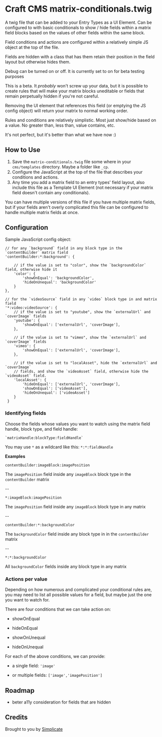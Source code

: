 # Craft CMS matrix-conditionals.twig

A twig file that can be added to your Entry Types as a UI Element. Can be configured to with basic conditionals to show / hide fields within a matrix field blocks based on the values of other fields within the same block.

Field conditions and actions are configured within a relatively simple JS object at the top of the file.

Fields are hidden with a class that has them retain their position in the field layout but otherwise hides them.

Debug can be turned on or off. It is currently set to on for beta testing purposes

This is a beta. It *probably* won't screw up your data, but it is possible to create rules that will make your matrix blocks uneditable or fields that remain perpetually hidden if you're not careful.

Removing the UI element that references this field (or emptying the JS config object) will return your matrix to normal working order.

Rules and conditions are relatively simplistic. Most just show/hide based on a value. No greater than, less than, value contains, etc.

It's not perfect, but it's better than what we have now :)

## How to Use
 
1) Save the `matrix-conditionals.twig` file some where in your `cms/templates` directory. Maybe a folder like `_cp`.
2) Configure the JavaScript at the top of the file that describes your conditions and actions.
3) Any time you add a matrix field to an entry types' field layout, also include this file as a Template UI Element (not necessary if your matrix field doesn't contain any conditionals).

You can have multiple versions of this file if you have multiple matrix fields, but if your fields aren't overly complicated this file can be configured to handle multiple matrix fields at once.

## Configuration

Sample JavaScript config object:

    // for any `background` field in any block type in the `contentBuilder` matrix field
    'contentBuilder:*:background': {
    
        // if the value is set to "color", show the `backgroundColor` field, otherwise hide it    
        'color': {
            'showOnEqual': 'backgroundColor',
            'hideOnUnequal': 'backgroundColor'
        }
    },
    
    // for the `videoSource` field in any `video` block type in and matrix field
    '*:video:videoSource': {
        // if the value is set to "youtube", show the `externalUrl` and `coverImage` fields
        'youtube': {
            'showOnEqual': ['externalUrl', 'coverImage'],    
        },
                
        // if the value is set to "vimeo", show the `externalUrl` and `coverImage` fields
        'vimeo': {
            'showOnEqual': ['externalUrl', 'coverImage'],
        },
    
        // if the value is set to "localAsset", hide the `externalUrl` and `coverImage` 
        // fields, and show the `videoAsset` field, otherwise hide the `videoAsset` field.
        'localAsset': {
            'hideOnEqual': ['externalUrl', 'coverImage'],
            'showOnEqual': ['videoAsset'],
            'hideOnUnequal': ['videoAsset']
        }
     }


### Identifying fields

Choose the fields whose values you want to watch using the matrix field handle, block type, and field handle:

	`matrixHandle:blockType:fieldHandle`

You may use `*` as a wildcard like this: `*:*:fieldHandle`

**Examples**

`contentBuilder:imageBlock:imagePosition`

The `imagePosition` field inside any `imageBlock` block type in the `contentBuilder` matrix

--

`*:imageBlock:imagePosition`

The `imagePosition` field inside any `imageBlock` block type in any matrix

--

`contentBuilder:*:backgroundColor`

The `backgroundColor` field inside any block type in in the `contentBuilder` matrix

--

`*:*:backgroundColor`

All `backgroundColor` fields inside any block type in any matrix




### Actions per value

Depending on how numerous and complicated your conditional rules are, you may need to list all possible values for a field, but maybe just the one you want to watch for.

There are four conditions that we can take action on: 

- showOnEqual

- hideOnEqual

- showOnUnequal

- hideOnUnequal

For each of the above conditions, we can provide:

- a single field: `'image'`

- or multiple fields: `['image','imagePosition']`
  
  
## Roadmap

- beter a11y consideration for fields that are hidden


## Credits

Brought to you by  [Simplicate](https://www.simplicate.ca)